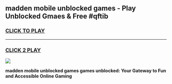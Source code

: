 
## madden mobile unblocked games - Play Unblocked Gmaes & Free #qftib
<h3>
<a href="https://news.freeplayer.one?title=madden_mobile_unblocked_games&ref=03M">CLICK TO PLAY</a></h3>
<hr>

<h3>
<a href="https://news.freeplayer.one?title=madden_mobile_unblocked_games&ref=03M">CLICK 2 PLAY</a>
  
</h3>

<a href="https://news.freeplayer.one?title=madden_mobile_unblocked_games&ref=03M"><img src="https://clearcache.store/games.png"></a>


**madden mobile unblocked games games unblocked: Your Gateway to Fun and Accessible Online Gaming**
